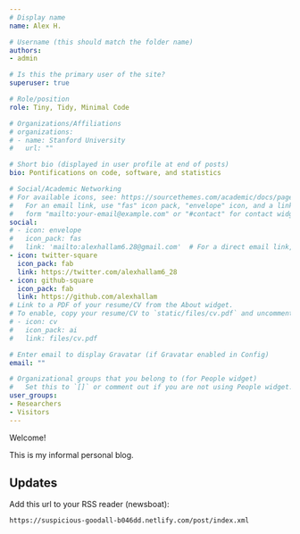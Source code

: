 ```yaml
---
# Display name
name: Alex H.

# Username (this should match the folder name)
authors:
- admin

# Is this the primary user of the site?
superuser: true

# Role/position
role: Tiny, Tidy, Minimal Code

# Organizations/Affiliations
# organizations:
# - name: Stanford University
#   url: ""

# Short bio (displayed in user profile at end of posts)
bio: Pontifications on code, software, and statistics

# Social/Academic Networking
# For available icons, see: https://sourcethemes.com/academic/docs/page-builder/#icons
#   For an email link, use "fas" icon pack, "envelope" icon, and a link in the
#   form "mailto:your-email@example.com" or "#contact" for contact widget.
social:
# - icon: envelope
#   icon_pack: fas
#   link: 'mailto:alexhallam6.28@gmail.com'  # For a direct email link, use "mailto:test@example.org".
- icon: twitter-square
  icon_pack: fab
  link: https://twitter.com/alexhallam6_28
- icon: github-square
  icon_pack: fab
  link: https://github.com/alexhallam
# Link to a PDF of your resume/CV from the About widget.
# To enable, copy your resume/CV to `static/files/cv.pdf` and uncomment the lines below.
# - icon: cv
#   icon_pack: ai
#   link: files/cv.pdf

# Enter email to display Gravatar (if Gravatar enabled in Config)
email: ""

# Organizational groups that you belong to (for People widget)
#   Set this to `[]` or comment out if you are not using People widget.
user_groups:
- Researchers
- Visitors
---
```


Welcome! 

This is my informal personal blog. 

Updates
------

Add this url to your RSS reader (newsboat):

`https://suspicious-goodall-b046dd.netlify.com/post/index.xml`

